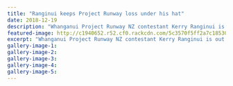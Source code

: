 ```yaml
---
title: "Ranginui keeps Project Runway loss under his hat"
date: 2018-12-19
description: "Whanganui Project Runway NZ contestant Kerry Ranginui is out but not down after missing the top spot on the final episode..."
featured-image: http://c1940652.r52.cf0.rackcdn.com/5c3570f5ff2a7c18530003f7/Kerry-Ranginui-19th-dec.jpg
excerpt: "Whanganui Project Runway NZ contestant Kerry Ranginui is out but not down after missing the top spot on the final episode."
gallery-image-1: 
gallery-image-2: 
gallery-image-3: 
gallery-image-4: 
gallery-image-5: 
---
```


